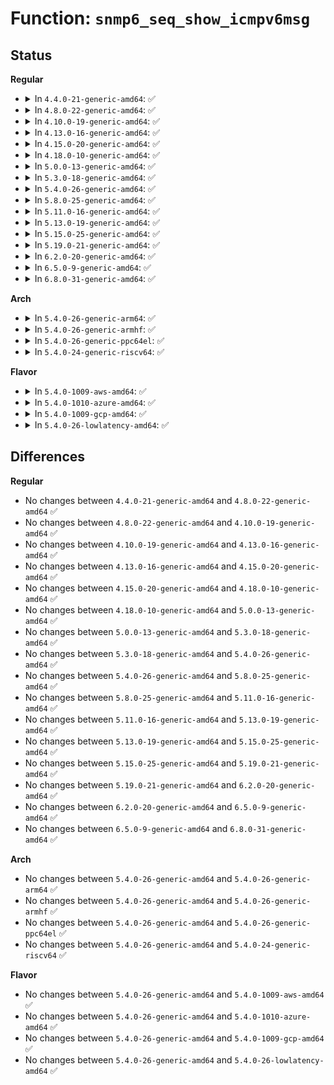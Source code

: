 # Function: <code>snmp6_seq_show_icmpv6msg</code>

## Status
<b>Regular</b>
<ul>
<li>
<details>
<summary>In <code>4.4.0-21-generic-amd64</code>: ✅</summary>

```c
void snmp6_seq_show_icmpv6msg(struct seq_file * seq, atomic_long_t * smib)
```

```json
{
  "name": "snmp6_seq_show_icmpv6msg",
  "collision_type": "Unique Static",
  "inline_type": "No",
  "funcs": [
    {
      "addr": 18446744071587227904,
      "name": "snmp6_seq_show_icmpv6msg",
      "external": false,
      "loc": "net/ipv6/proc.c:154",
      "file": "net/ipv6/proc.c",
      "inline": "seen, unknown",
      "caller_inline": [],
      "caller_func": [
        "net/ipv6/proc.c:snmp6_seq_show",
        "net/ipv6/proc.c:snmp6_dev_seq_show"
      ]
    }
  ],
  "symbols": [
    {
      "addr": 18446744071587227904,
      "name": "snmp6_seq_show_icmpv6msg",
      "section": ".text",
      "bind": "STB_LOCAL",
      "size": 289
    }
  ]
}
```
</details>
</li>
<li>
<details>
<summary>In <code>4.8.0-22-generic-amd64</code>: ✅</summary>

```c
void snmp6_seq_show_icmpv6msg(struct seq_file * seq, atomic_long_t * smib)
```

```json
{
  "name": "snmp6_seq_show_icmpv6msg",
  "collision_type": "Unique Static",
  "inline_type": "No",
  "funcs": [
    {
      "addr": 18446744071587685008,
      "name": "snmp6_seq_show_icmpv6msg",
      "external": false,
      "loc": "net/ipv6/proc.c:154",
      "file": "net/ipv6/proc.c",
      "inline": "seen, unknown",
      "caller_inline": [],
      "caller_func": [
        "net/ipv6/proc.c:snmp6_dev_seq_show",
        "net/ipv6/proc.c:snmp6_seq_show"
      ]
    }
  ],
  "symbols": [
    {
      "addr": 18446744071587685008,
      "name": "snmp6_seq_show_icmpv6msg",
      "section": ".text",
      "bind": "STB_LOCAL",
      "size": 293
    }
  ]
}
```
</details>
</li>
<li>
<details>
<summary>In <code>4.10.0-19-generic-amd64</code>: ✅</summary>

```c
void snmp6_seq_show_icmpv6msg(struct seq_file * seq, atomic_long_t * smib)
```

```json
{
  "name": "snmp6_seq_show_icmpv6msg",
  "collision_type": "Unique Static",
  "inline_type": "No",
  "funcs": [
    {
      "addr": 18446744071587893600,
      "name": "snmp6_seq_show_icmpv6msg",
      "external": false,
      "loc": "net/ipv6/proc.c:159",
      "file": "net/ipv6/proc.c",
      "inline": "seen, unknown",
      "caller_inline": [],
      "caller_func": [
        "net/ipv6/proc.c:snmp6_dev_seq_show",
        "net/ipv6/proc.c:snmp6_seq_show"
      ]
    }
  ],
  "symbols": [
    {
      "addr": 18446744071587893600,
      "name": "snmp6_seq_show_icmpv6msg",
      "section": ".text",
      "bind": "STB_LOCAL",
      "size": 293
    }
  ]
}
```
</details>
</li>
<li>
<details>
<summary>In <code>4.13.0-16-generic-amd64</code>: ✅</summary>

```c
void snmp6_seq_show_icmpv6msg(struct seq_file * seq, atomic_long_t * smib)
```

```json
{
  "name": "snmp6_seq_show_icmpv6msg",
  "collision_type": "Unique Static",
  "inline_type": "No",
  "funcs": [
    {
      "addr": 18446744071588050912,
      "name": "snmp6_seq_show_icmpv6msg",
      "external": false,
      "loc": "net/ipv6/proc.c:159",
      "file": "net/ipv6/proc.c",
      "inline": "seen, unknown",
      "caller_inline": [],
      "caller_func": [
        "net/ipv6/proc.c:snmp6_dev_seq_show",
        "net/ipv6/proc.c:snmp6_seq_show"
      ]
    }
  ],
  "symbols": [
    {
      "addr": 18446744071588050912,
      "name": "snmp6_seq_show_icmpv6msg",
      "section": ".text",
      "bind": "STB_LOCAL",
      "size": 293
    }
  ]
}
```
</details>
</li>
<li>
<details>
<summary>In <code>4.15.0-20-generic-amd64</code>: ✅</summary>

```c
void snmp6_seq_show_icmpv6msg(struct seq_file * seq, atomic_long_t * smib)
```

```json
{
  "name": "snmp6_seq_show_icmpv6msg",
  "collision_type": "Unique Static",
  "inline_type": "No",
  "funcs": [
    {
      "addr": 18446744071588588960,
      "name": "snmp6_seq_show_icmpv6msg",
      "external": false,
      "loc": "net/ipv6/proc.c:159",
      "file": "net/ipv6/proc.c",
      "inline": "seen, unknown",
      "caller_inline": [],
      "caller_func": [
        "net/ipv6/proc.c:snmp6_dev_seq_show",
        "net/ipv6/proc.c:snmp6_seq_show"
      ]
    }
  ],
  "symbols": [
    {
      "addr": 18446744071588588960,
      "name": "snmp6_seq_show_icmpv6msg",
      "section": ".text",
      "bind": "STB_LOCAL",
      "size": 293
    }
  ]
}
```
</details>
</li>
<li>
<details>
<summary>In <code>4.18.0-10-generic-amd64</code>: ✅</summary>

```c
void snmp6_seq_show_icmpv6msg(struct seq_file * seq, atomic_long_t * smib)
```

```json
{
  "name": "snmp6_seq_show_icmpv6msg",
  "collision_type": "Unique Static",
  "inline_type": "No",
  "funcs": [
    {
      "addr": 18446744071588953840,
      "name": "snmp6_seq_show_icmpv6msg",
      "external": false,
      "loc": "net/ipv6/proc.c:147",
      "file": "net/ipv6/proc.c",
      "inline": "seen, unknown",
      "caller_inline": [],
      "caller_func": [
        "net/ipv6/proc.c:snmp6_dev_seq_show",
        "net/ipv6/proc.c:snmp6_seq_show"
      ]
    }
  ],
  "symbols": [
    {
      "addr": 18446744071588953840,
      "name": "snmp6_seq_show_icmpv6msg",
      "section": ".text",
      "bind": "STB_LOCAL",
      "size": 293
    }
  ]
}
```
</details>
</li>
<li>
<details>
<summary>In <code>5.0.0-13-generic-amd64</code>: ✅</summary>

```c
void snmp6_seq_show_icmpv6msg(struct seq_file * seq, atomic_long_t * smib)
```

```json
{
  "name": "snmp6_seq_show_icmpv6msg",
  "collision_type": "Unique Static",
  "inline_type": "No",
  "funcs": [
    {
      "addr": 18446744071589177856,
      "name": "snmp6_seq_show_icmpv6msg",
      "external": false,
      "loc": "net/ipv6/proc.c:147",
      "file": "net/ipv6/proc.c",
      "inline": "seen, unknown",
      "caller_inline": [],
      "caller_func": [
        "net/ipv6/proc.c:snmp6_dev_seq_show",
        "net/ipv6/proc.c:snmp6_seq_show"
      ]
    }
  ],
  "symbols": [
    {
      "addr": 18446744071589177856,
      "name": "snmp6_seq_show_icmpv6msg",
      "section": ".text",
      "bind": "STB_LOCAL",
      "size": 293
    }
  ]
}
```
</details>
</li>
<li>
<details>
<summary>In <code>5.3.0-18-generic-amd64</code>: ✅</summary>

```c
void snmp6_seq_show_icmpv6msg(struct seq_file * seq, atomic_long_t * smib)
```

```json
{
  "name": "snmp6_seq_show_icmpv6msg",
  "collision_type": "Unique Static",
  "inline_type": "No",
  "funcs": [
    {
      "addr": 18446744071589631648,
      "name": "snmp6_seq_show_icmpv6msg",
      "external": false,
      "loc": "net/ipv6/proc.c:143",
      "file": "net/ipv6/proc.c",
      "inline": "seen, unknown",
      "caller_inline": [],
      "caller_func": [
        "net/ipv6/proc.c:snmp6_dev_seq_show",
        "net/ipv6/proc.c:snmp6_seq_show"
      ]
    }
  ],
  "symbols": [
    {
      "addr": 18446744071589631648,
      "name": "snmp6_seq_show_icmpv6msg",
      "section": ".text",
      "bind": "STB_LOCAL",
      "size": 276
    }
  ]
}
```
</details>
</li>
<li>
<details>
<summary>In <code>5.4.0-26-generic-amd64</code>: ✅</summary>

```c
void snmp6_seq_show_icmpv6msg(struct seq_file * seq, atomic_long_t * smib)
```

```json
{
  "name": "snmp6_seq_show_icmpv6msg",
  "collision_type": "Unique Static",
  "inline_type": "No",
  "funcs": [
    {
      "addr": 18446744071589855840,
      "name": "snmp6_seq_show_icmpv6msg",
      "external": false,
      "loc": "net/ipv6/proc.c:143",
      "file": "net/ipv6/proc.c",
      "inline": "seen, unknown",
      "caller_inline": [],
      "caller_func": [
        "net/ipv6/proc.c:snmp6_dev_seq_show",
        "net/ipv6/proc.c:snmp6_seq_show"
      ]
    }
  ],
  "symbols": [
    {
      "addr": 18446744071589855840,
      "name": "snmp6_seq_show_icmpv6msg",
      "section": ".text",
      "bind": "STB_LOCAL",
      "size": 276
    }
  ]
}
```
</details>
</li>
<li>
<details>
<summary>In <code>5.8.0-25-generic-amd64</code>: ✅</summary>

```c
void snmp6_seq_show_icmpv6msg(struct seq_file * seq, atomic_long_t * smib)
```

```json
{
  "name": "snmp6_seq_show_icmpv6msg",
  "collision_type": "Unique Static",
  "inline_type": "No",
  "funcs": [
    {
      "addr": 18446744071590882976,
      "name": "snmp6_seq_show_icmpv6msg",
      "external": false,
      "loc": "net/ipv6/proc.c:143",
      "file": "net/ipv6/proc.c",
      "inline": "seen, unknown",
      "caller_inline": [],
      "caller_func": [
        "net/ipv6/proc.c:snmp6_dev_seq_show",
        "net/ipv6/proc.c:snmp6_seq_show"
      ]
    }
  ],
  "symbols": [
    {
      "addr": 18446744071590882976,
      "name": "snmp6_seq_show_icmpv6msg",
      "section": ".text",
      "bind": "STB_LOCAL",
      "size": 276
    }
  ]
}
```
</details>
</li>
<li>
<details>
<summary>In <code>5.11.0-16-generic-amd64</code>: ✅</summary>

```c
void snmp6_seq_show_icmpv6msg(struct seq_file * seq, atomic_long_t * smib)
```

```json
{
  "name": "snmp6_seq_show_icmpv6msg",
  "collision_type": "Unique Static",
  "inline_type": "No",
  "funcs": [
    {
      "addr": 18446744071590944480,
      "name": "snmp6_seq_show_icmpv6msg",
      "external": false,
      "loc": "net/ipv6/proc.c:145",
      "file": "net/ipv6/proc.c",
      "inline": "seen, unknown",
      "caller_inline": [],
      "caller_func": [
        "net/ipv6/proc.c:snmp6_dev_seq_show",
        "net/ipv6/proc.c:snmp6_seq_show"
      ]
    }
  ],
  "symbols": [
    {
      "addr": 18446744071590944480,
      "name": "snmp6_seq_show_icmpv6msg",
      "section": ".text",
      "bind": "STB_LOCAL",
      "size": 276
    }
  ]
}
```
</details>
</li>
<li>
<details>
<summary>In <code>5.13.0-19-generic-amd64</code>: ✅</summary>

```c
void snmp6_seq_show_icmpv6msg(struct seq_file * seq, atomic_long_t * smib)
```

```json
{
  "name": "snmp6_seq_show_icmpv6msg",
  "collision_type": "Unique Static",
  "inline_type": "No",
  "funcs": [
    {
      "addr": 18446744071590874416,
      "name": "snmp6_seq_show_icmpv6msg",
      "external": false,
      "loc": "net/ipv6/proc.c:145",
      "file": "net/ipv6/proc.c",
      "inline": "seen, unknown",
      "caller_inline": [],
      "caller_func": [
        "net/ipv6/proc.c:snmp6_dev_seq_show",
        "net/ipv6/proc.c:snmp6_seq_show"
      ]
    }
  ],
  "symbols": [
    {
      "addr": 18446744071590874416,
      "name": "snmp6_seq_show_icmpv6msg",
      "section": ".text",
      "bind": "STB_LOCAL",
      "size": 276
    }
  ]
}
```
</details>
</li>
<li>
<details>
<summary>In <code>5.15.0-25-generic-amd64</code>: ✅</summary>

```c
void snmp6_seq_show_icmpv6msg(struct seq_file * seq, atomic_long_t * smib)
```

```json
{
  "name": "snmp6_seq_show_icmpv6msg",
  "collision_type": "Unique Static",
  "inline_type": "No",
  "funcs": [
    {
      "addr": 18446744071591704768,
      "name": "snmp6_seq_show_icmpv6msg",
      "external": false,
      "loc": "net/ipv6/proc.c:145",
      "file": "net/ipv6/proc.c",
      "inline": "seen, unknown",
      "caller_inline": [],
      "caller_func": [
        "net/ipv6/proc.c:snmp6_dev_seq_show",
        "net/ipv6/proc.c:snmp6_seq_show"
      ]
    }
  ],
  "symbols": [
    {
      "addr": 18446744071591704768,
      "name": "snmp6_seq_show_icmpv6msg",
      "section": ".text",
      "bind": "STB_LOCAL",
      "size": 276
    }
  ]
}
```
</details>
</li>
<li>
<details>
<summary>In <code>5.19.0-21-generic-amd64</code>: ✅</summary>

```c
void snmp6_seq_show_icmpv6msg(struct seq_file * seq, atomic_long_t * smib)
```

```json
{
  "name": "snmp6_seq_show_icmpv6msg",
  "collision_type": "Unique Static",
  "inline_type": "No",
  "funcs": [
    {
      "addr": 18446744071593404592,
      "name": "snmp6_seq_show_icmpv6msg",
      "external": false,
      "loc": "net/ipv6/proc.c:145",
      "file": "net/ipv6/proc.c",
      "inline": "seen, unknown",
      "caller_inline": [],
      "caller_func": [
        "net/ipv6/proc.c:snmp6_dev_seq_show",
        "net/ipv6/proc.c:snmp6_seq_show"
      ]
    }
  ],
  "symbols": [
    {
      "addr": 18446744071593404592,
      "name": "snmp6_seq_show_icmpv6msg",
      "section": ".text",
      "bind": "STB_LOCAL",
      "size": 322
    }
  ]
}
```
</details>
</li>
<li>
<details>
<summary>In <code>6.2.0-20-generic-amd64</code>: ✅</summary>

```c
void snmp6_seq_show_icmpv6msg(struct seq_file * seq, atomic_long_t * smib)
```

```json
{
  "name": "snmp6_seq_show_icmpv6msg",
  "collision_type": "Unique Static",
  "inline_type": "No",
  "funcs": [
    {
      "addr": 18446744071595314096,
      "name": "snmp6_seq_show_icmpv6msg",
      "external": false,
      "loc": "net/ipv6/proc.c:145",
      "file": "net/ipv6/proc.c",
      "inline": "seen, unknown",
      "caller_inline": [],
      "caller_func": [
        "net/ipv6/proc.c:snmp6_dev_seq_show",
        "net/ipv6/proc.c:snmp6_seq_show"
      ]
    }
  ],
  "symbols": [
    {
      "addr": 18446744071595314096,
      "name": "snmp6_seq_show_icmpv6msg",
      "section": ".text",
      "bind": "STB_LOCAL",
      "size": 322
    }
  ]
}
```
</details>
</li>
<li>
<details>
<summary>In <code>6.5.0-9-generic-amd64</code>: ✅</summary>

```c
void snmp6_seq_show_icmpv6msg(struct seq_file * seq, atomic_long_t * smib)
```

```json
{
  "name": "snmp6_seq_show_icmpv6msg",
  "collision_type": "Unique Static",
  "inline_type": "No",
  "funcs": [
    {
      "addr": 18446744071595709200,
      "name": "snmp6_seq_show_icmpv6msg",
      "external": false,
      "loc": "net/ipv6/proc.c:146",
      "file": "net/ipv6/proc.c",
      "inline": "seen, unknown",
      "caller_inline": [],
      "caller_func": [
        "net/ipv6/proc.c:snmp6_dev_seq_show",
        "net/ipv6/proc.c:snmp6_seq_show"
      ]
    }
  ],
  "symbols": [
    {
      "addr": 18446744071595709200,
      "name": "snmp6_seq_show_icmpv6msg",
      "section": ".text",
      "bind": "STB_LOCAL",
      "size": 322
    }
  ]
}
```
</details>
</li>
<li>
<details>
<summary>In <code>6.8.0-31-generic-amd64</code>: ✅</summary>

```c
void snmp6_seq_show_icmpv6msg(struct seq_file * seq, atomic_long_t * smib)
```

```json
{
  "name": "snmp6_seq_show_icmpv6msg",
  "collision_type": "Unique Static",
  "inline_type": "No",
  "funcs": [
    {
      "addr": 18446744071596557392,
      "name": "snmp6_seq_show_icmpv6msg",
      "external": false,
      "loc": "net/ipv6/proc.c:147",
      "file": "net/ipv6/proc.c",
      "inline": "seen, unknown",
      "caller_inline": [],
      "caller_func": [
        "net/ipv6/proc.c:snmp6_dev_seq_show",
        "net/ipv6/proc.c:snmp6_seq_show"
      ]
    }
  ],
  "symbols": [
    {
      "addr": 18446744071596557392,
      "name": "snmp6_seq_show_icmpv6msg",
      "section": ".text",
      "bind": "STB_LOCAL",
      "size": 322
    }
  ]
}
```
</details>
</li>
</ul>
<b>Arch</b>
<ul>
<li>
<details>
<summary>In <code>5.4.0-26-generic-arm64</code>: ✅</summary>

```c
void snmp6_seq_show_icmpv6msg(struct seq_file * seq, atomic_long_t * smib)
```

```json
{
  "name": "snmp6_seq_show_icmpv6msg",
  "collision_type": "Unique Static",
  "inline_type": "No",
  "funcs": [
    {
      "addr": 18446603336503572848,
      "name": "snmp6_seq_show_icmpv6msg",
      "external": false,
      "loc": "net/ipv6/proc.c:143",
      "file": "net/ipv6/proc.c",
      "inline": "seen, unknown",
      "caller_inline": [],
      "caller_func": [
        "net/ipv6/proc.c:snmp6_dev_seq_show",
        "net/ipv6/proc.c:snmp6_seq_show"
      ]
    }
  ],
  "symbols": [
    {
      "addr": 18446603336503572848,
      "name": "snmp6_seq_show_icmpv6msg",
      "section": ".text",
      "bind": "STB_LOCAL",
      "size": 336
    }
  ]
}
```
</details>
</li>
<li>
<details>
<summary>In <code>5.4.0-26-generic-armhf</code>: ✅</summary>

```c
void snmp6_seq_show_icmpv6msg(struct seq_file * seq, atomic_long_t * smib)
```

```json
{
  "name": "snmp6_seq_show_icmpv6msg",
  "collision_type": "Unique Static",
  "inline_type": "No",
  "funcs": [
    {
      "addr": 3236219964,
      "name": "snmp6_seq_show_icmpv6msg",
      "external": false,
      "loc": "net/ipv6/proc.c:143",
      "file": "net/ipv6/proc.c",
      "inline": "seen, unknown",
      "caller_inline": [],
      "caller_func": [
        "net/ipv6/proc.c:snmp6_dev_seq_show",
        "net/ipv6/proc.c:snmp6_seq_show"
      ]
    }
  ],
  "symbols": [
    {
      "addr": 3236219964,
      "name": "snmp6_seq_show_icmpv6msg",
      "section": ".text",
      "bind": "STB_LOCAL",
      "size": 348
    }
  ]
}
```
</details>
</li>
<li>
<details>
<summary>In <code>5.4.0-26-generic-ppc64el</code>: ✅</summary>

```c
void snmp6_seq_show_icmpv6msg(struct seq_file * seq, atomic_long_t * smib)
```

```json
{
  "name": "snmp6_seq_show_icmpv6msg",
  "collision_type": "Unique Static",
  "inline_type": "No",
  "funcs": [
    {
      "addr": 13835058055297375376,
      "name": "snmp6_seq_show_icmpv6msg",
      "external": false,
      "loc": "net/ipv6/proc.c:143",
      "file": "net/ipv6/proc.c",
      "inline": "seen, unknown",
      "caller_inline": [],
      "caller_func": [
        "net/ipv6/proc.c:snmp6_dev_seq_show",
        "net/ipv6/proc.c:snmp6_seq_show"
      ]
    }
  ],
  "symbols": [
    {
      "addr": 13835058055297375376,
      "name": "snmp6_seq_show_icmpv6msg",
      "section": ".text",
      "bind": "STB_LOCAL",
      "size": 480
    }
  ]
}
```
</details>
</li>
<li>
<details>
<summary>In <code>5.4.0-24-generic-riscv64</code>: ✅</summary>

```c
void snmp6_seq_show_icmpv6msg(struct seq_file * seq, atomic_long_t * smib)
```

```json
{
  "name": "snmp6_seq_show_icmpv6msg",
  "collision_type": "Unique Static",
  "inline_type": "No",
  "funcs": [
    {
      "addr": 18446743936279529542,
      "name": "snmp6_seq_show_icmpv6msg",
      "external": false,
      "loc": "net/ipv6/proc.c:143",
      "file": "net/ipv6/proc.c",
      "inline": "seen, unknown",
      "caller_inline": [],
      "caller_func": [
        "net/ipv6/proc.c:snmp6_dev_seq_show",
        "net/ipv6/proc.c:snmp6_seq_show"
      ]
    }
  ],
  "symbols": [
    {
      "addr": 18446743936279529542,
      "name": "snmp6_seq_show_icmpv6msg",
      "section": ".text",
      "bind": "STB_LOCAL",
      "size": 296
    }
  ]
}
```
</details>
</li>
</ul>
<b>Flavor</b>
<ul>
<li>
<details>
<summary>In <code>5.4.0-1009-aws-amd64</code>: ✅</summary>

```c
void snmp6_seq_show_icmpv6msg(struct seq_file * seq, atomic_long_t * smib)
```

```json
{
  "name": "snmp6_seq_show_icmpv6msg",
  "collision_type": "Unique Static",
  "inline_type": "No",
  "funcs": [
    {
      "addr": 18446744071589460208,
      "name": "snmp6_seq_show_icmpv6msg",
      "external": false,
      "loc": "net/ipv6/proc.c:143",
      "file": "net/ipv6/proc.c",
      "inline": "seen, unknown",
      "caller_inline": [],
      "caller_func": [
        "net/ipv6/proc.c:snmp6_dev_seq_show",
        "net/ipv6/proc.c:snmp6_seq_show"
      ]
    }
  ],
  "symbols": [
    {
      "addr": 18446744071589460208,
      "name": "snmp6_seq_show_icmpv6msg",
      "section": ".text",
      "bind": "STB_LOCAL",
      "size": 276
    }
  ]
}
```
</details>
</li>
<li>
<details>
<summary>In <code>5.4.0-1010-azure-amd64</code>: ✅</summary>

```c
void snmp6_seq_show_icmpv6msg(struct seq_file * seq, atomic_long_t * smib)
```

```json
{
  "name": "snmp6_seq_show_icmpv6msg",
  "collision_type": "Unique Static",
  "inline_type": "No",
  "funcs": [
    {
      "addr": 18446744071589185200,
      "name": "snmp6_seq_show_icmpv6msg",
      "external": false,
      "loc": "net/ipv6/proc.c:143",
      "file": "net/ipv6/proc.c",
      "inline": "seen, unknown",
      "caller_inline": [],
      "caller_func": [
        "net/ipv6/proc.c:snmp6_dev_seq_show",
        "net/ipv6/proc.c:snmp6_seq_show"
      ]
    }
  ],
  "symbols": [
    {
      "addr": 18446744071589185200,
      "name": "snmp6_seq_show_icmpv6msg",
      "section": ".text",
      "bind": "STB_LOCAL",
      "size": 276
    }
  ]
}
```
</details>
</li>
<li>
<details>
<summary>In <code>5.4.0-1009-gcp-amd64</code>: ✅</summary>

```c
void snmp6_seq_show_icmpv6msg(struct seq_file * seq, atomic_long_t * smib)
```

```json
{
  "name": "snmp6_seq_show_icmpv6msg",
  "collision_type": "Unique Static",
  "inline_type": "No",
  "funcs": [
    {
      "addr": 18446744071589897072,
      "name": "snmp6_seq_show_icmpv6msg",
      "external": false,
      "loc": "net/ipv6/proc.c:143",
      "file": "net/ipv6/proc.c",
      "inline": "seen, unknown",
      "caller_inline": [],
      "caller_func": [
        "net/ipv6/proc.c:snmp6_dev_seq_show",
        "net/ipv6/proc.c:snmp6_seq_show"
      ]
    }
  ],
  "symbols": [
    {
      "addr": 18446744071589897072,
      "name": "snmp6_seq_show_icmpv6msg",
      "section": ".text",
      "bind": "STB_LOCAL",
      "size": 276
    }
  ]
}
```
</details>
</li>
<li>
<details>
<summary>In <code>5.4.0-26-lowlatency-amd64</code>: ✅</summary>

```c
void snmp6_seq_show_icmpv6msg(struct seq_file * seq, atomic_long_t * smib)
```

```json
{
  "name": "snmp6_seq_show_icmpv6msg",
  "collision_type": "Unique Static",
  "inline_type": "No",
  "funcs": [
    {
      "addr": 18446744071589949392,
      "name": "snmp6_seq_show_icmpv6msg",
      "external": false,
      "loc": "net/ipv6/proc.c:143",
      "file": "net/ipv6/proc.c",
      "inline": "seen, unknown",
      "caller_inline": [],
      "caller_func": [
        "net/ipv6/proc.c:snmp6_dev_seq_show",
        "net/ipv6/proc.c:snmp6_seq_show"
      ]
    }
  ],
  "symbols": [
    {
      "addr": 18446744071589949392,
      "name": "snmp6_seq_show_icmpv6msg",
      "section": ".text",
      "bind": "STB_LOCAL",
      "size": 276
    }
  ]
}
```
</details>
</li>
</ul>

## Differences
<b>Regular</b>
<ul>
<li>
No changes between <code>4.4.0-21-generic-amd64</code> and <code>4.8.0-22-generic-amd64</code> ✅
</li>
<li>
No changes between <code>4.8.0-22-generic-amd64</code> and <code>4.10.0-19-generic-amd64</code> ✅
</li>
<li>
No changes between <code>4.10.0-19-generic-amd64</code> and <code>4.13.0-16-generic-amd64</code> ✅
</li>
<li>
No changes between <code>4.13.0-16-generic-amd64</code> and <code>4.15.0-20-generic-amd64</code> ✅
</li>
<li>
No changes between <code>4.15.0-20-generic-amd64</code> and <code>4.18.0-10-generic-amd64</code> ✅
</li>
<li>
No changes between <code>4.18.0-10-generic-amd64</code> and <code>5.0.0-13-generic-amd64</code> ✅
</li>
<li>
No changes between <code>5.0.0-13-generic-amd64</code> and <code>5.3.0-18-generic-amd64</code> ✅
</li>
<li>
No changes between <code>5.3.0-18-generic-amd64</code> and <code>5.4.0-26-generic-amd64</code> ✅
</li>
<li>
No changes between <code>5.4.0-26-generic-amd64</code> and <code>5.8.0-25-generic-amd64</code> ✅
</li>
<li>
No changes between <code>5.8.0-25-generic-amd64</code> and <code>5.11.0-16-generic-amd64</code> ✅
</li>
<li>
No changes between <code>5.11.0-16-generic-amd64</code> and <code>5.13.0-19-generic-amd64</code> ✅
</li>
<li>
No changes between <code>5.13.0-19-generic-amd64</code> and <code>5.15.0-25-generic-amd64</code> ✅
</li>
<li>
No changes between <code>5.15.0-25-generic-amd64</code> and <code>5.19.0-21-generic-amd64</code> ✅
</li>
<li>
No changes between <code>5.19.0-21-generic-amd64</code> and <code>6.2.0-20-generic-amd64</code> ✅
</li>
<li>
No changes between <code>6.2.0-20-generic-amd64</code> and <code>6.5.0-9-generic-amd64</code> ✅
</li>
<li>
No changes between <code>6.5.0-9-generic-amd64</code> and <code>6.8.0-31-generic-amd64</code> ✅
</li>
</ul>
<b>Arch</b>
<ul>
<li>
No changes between <code>5.4.0-26-generic-amd64</code> and <code>5.4.0-26-generic-arm64</code> ✅
</li>
<li>
No changes between <code>5.4.0-26-generic-amd64</code> and <code>5.4.0-26-generic-armhf</code> ✅
</li>
<li>
No changes between <code>5.4.0-26-generic-amd64</code> and <code>5.4.0-26-generic-ppc64el</code> ✅
</li>
<li>
No changes between <code>5.4.0-26-generic-amd64</code> and <code>5.4.0-24-generic-riscv64</code> ✅
</li>
</ul>
<b>Flavor</b>
<ul>
<li>
No changes between <code>5.4.0-26-generic-amd64</code> and <code>5.4.0-1009-aws-amd64</code> ✅
</li>
<li>
No changes between <code>5.4.0-26-generic-amd64</code> and <code>5.4.0-1010-azure-amd64</code> ✅
</li>
<li>
No changes between <code>5.4.0-26-generic-amd64</code> and <code>5.4.0-1009-gcp-amd64</code> ✅
</li>
<li>
No changes between <code>5.4.0-26-generic-amd64</code> and <code>5.4.0-26-lowlatency-amd64</code> ✅
</li>
</ul>
